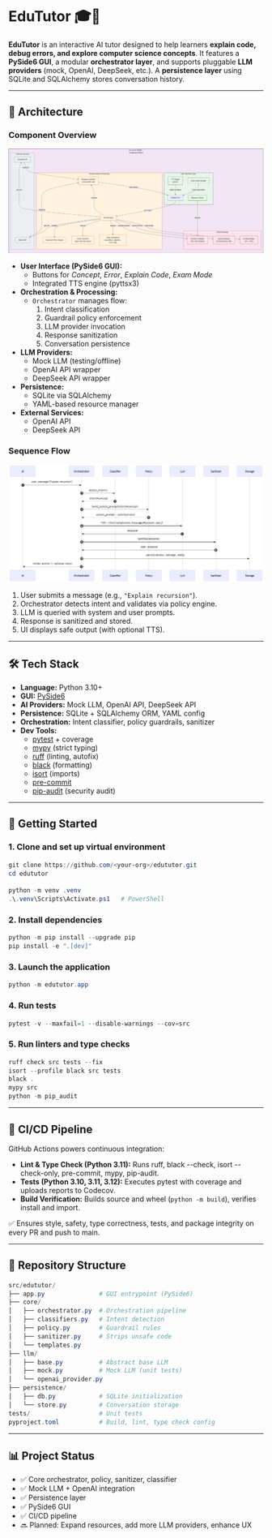 # EduTutor 🎓🤖
**EduTutor** is an interactive AI tutor designed to help learners **explain code, debug errors, and explore computer science concepts**.
It features a **PySide6 GUI**, a modular **orchestrator layer**, and supports pluggable **LLM providers** (mock, OpenAI, DeepSeek, etc.).
A **persistence layer** using SQLite and SQLAlchemy stores conversation history.

---

## 📐 Architecture

### Component Overview

![Component Diagram](docs/images/Component_diagram.png)


- **User Interface (PySide6 GUI):**
    - Buttons for *Concept*, *Error*, *Explain Code*, *Exam Mode*
    - Integrated TTS engine (pyttsx3)
- **Orchestration & Processing:**
    - `Orchestrator` manages flow:
        1. Intent classification
        2. Guardrail policy enforcement
        3. LLM provider invocation
        4. Response sanitization
        5. Conversation persistence
- **LLM Providers:**
    - Mock LLM (testing/offline)
    - OpenAI API wrapper
    - DeepSeek API wrapper
- **Persistence:**
    - SQLite via SQLAlchemy
    - YAML-based resource manager
- **External Services:**
    - OpenAI API
    - DeepSeek API

### Sequence Flow

![Sequence Diagram](docs/images/Sequence_diagram.png)


1. User submits a message (e.g., `"Explain recursion"`).
2. Orchestrator detects intent and validates via policy engine.
3. LLM is queried with system and user prompts.
4. Response is sanitized and stored.
5. UI displays safe output (with optional TTS).

---

## 🛠️ Tech Stack

- **Language:** Python 3.10+
- **GUI:** [PySide6](https://doc.qt.io/qtforpython/)
- **AI Providers:** Mock LLM, OpenAI API, DeepSeek API
- **Persistence:** SQLite + SQLAlchemy ORM, YAML config
- **Orchestration:** Intent classifier, policy guardrails, sanitizer
- **Dev Tools:**
    - [pytest](https://docs.pytest.org/) + coverage
    - [mypy](https://mypy-lang.org/) (strict typing)
    - [ruff](https://docs.astral.sh/ruff/) (linting, autofix)
    - [black](https://black.readthedocs.io/) (formatting)
    - [isort](https://pycqa.github.io/isort/) (imports)
    - [pre-commit](https://pre-commit.com/)
    - [pip-audit](https://pypi.org/project/pip-audit/) (security audit)

---

## 🚀 Getting Started

### 1. Clone and set up virtual environment

```powershell
git clone https://github.com/<your-org>/edututor.git
cd edututor

python -m venv .venv
.\.venv\Scripts\Activate.ps1   # PowerShell
```

### 2. Install dependencies

```powershell
python -m pip install --upgrade pip
pip install -e ".[dev]"
```

### 3. Launch the application

```powershell
python -m edututor.app
```

### 4. Run tests

```powershell
pytest -v --maxfail=1 --disable-warnings --cov=src
```

### 5. Run linters and type checks

```powershell
ruff check src tests --fix
isort --profile black src tests
black .
mypy src
python -m pip_audit
```

---

## 🔄 CI/CD Pipeline

GitHub Actions powers continuous integration:

- **Lint & Type Check (Python 3.11):**
        Runs ruff, black --check, isort --check-only, pre-commit, mypy, pip-audit.
- **Tests (Python 3.10, 3.11, 3.12):**
        Executes pytest with coverage and uploads reports to Codecov.
- **Build Verification:**
        Builds source and wheel (`python -m build`), verifies install and import.

✅ Ensures style, safety, type correctness, tests, and package integrity on every PR and push to main.

---

## 📂 Repository Structure

```powershell
src/edututor/
├── app.py               # GUI entrypoint (PySide6)
├── core/
│   ├── orchestrator.py  # Orchestration pipeline
│   ├── classifiers.py   # Intent detection
│   ├── policy.py        # Guardrail rules
│   ├── sanitizer.py     # Strips unsafe code
│   └── templates.py
├── llm/
│   ├── base.py          # Abstract base LLM
│   ├── mock.py          # Mock LLM (unit tests)
│   └── openai_provider.py
├── persistence/
│   ├── db.py            # SQLite initialization
│   └── store.py         # Conversation storage
tests/                   # Unit tests
pyproject.toml           # Build, lint, type check config
```

---

## 📊 Project Status

- ✅ Core orchestrator, policy, sanitizer, classifier
- ✅ Mock LLM + OpenAI integration
- ✅ Persistence layer
- ✅ PySide6 GUI
- ✅ CI/CD pipeline
- 🔜 Planned: Expand resources, add more LLM providers, enhance UX
